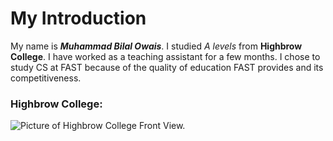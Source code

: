 # My Introduction
My name is ***Muhammad Bilal Owais***. I studied *A levels* from **Highbrow College**. I have worked as a teaching assistant for a few months. I chose to study CS at FAST because of the quality of education FAST provides and its competitiveness.

### Highbrow College:
![Picture of Highbrow College Front View.](https://www.google.com/url?sa=i&url=https%3A%2F%2Fhighbrow.edu.pk%2Four-campus%2F&psig=AOvVaw0gHJugodTF6-Ym_MbwwIB8&ust=1725291802846000&source=images&cd=vfe&opi=89978449&ved=0CBQQjRxqFwoTCNiq9P6KoogDFQAAAAAdAAAAABAQ)
